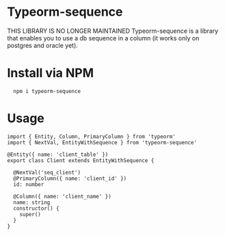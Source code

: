 # Typeorm-sequence

THIS LIBRARY IS NO LONGER MAINTAINED
Typeorm-sequence is a library that enables you to use a db sequence in a column (it works only on postgres and oracle yet).


# Install via NPM

```
  npm i typeorm-sequence
```

# Usage

```
import { Entity, Column, PrimaryColumn } from 'typeorm'
import { NextVal, EntityWithSequence } from 'typeorm-sequence'

@Entity({ name: 'client_table' })
export class Client extends EntityWithSequence {

  @NextVal('seq_client')
  @PrimaryColumn({ name: 'client_id' })
  id: number

  @Column({ name: 'client_name' })
  name: string
  constructor() {
    super()
  }
}
```
